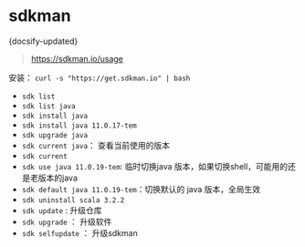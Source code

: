 #  sdkman
{docsify-updated}

> https://sdkman.io/usage


安装： `curl -s "https://get.sdkman.io" | bash`


+ `sdk list`
+ `sdk list java`
+ `sdk install java`
+ `sdk install java 11.0.17-tem `
+ `sdk upgrade java`
+ `sdk current java`： 查看当前使用的版本
+ `sdk current`
+ `sdk use java 11.0.19-tem`: 临时切换java 版本，如果切换shell，可能用的还是老版本的java
+ `sdk default java 11.0.19-tem`：切换默认的 java 版本，全局生效
+ `sdk uninstall scala 3.2.2`
+ `sdk update` : 升级仓库
+ `sdk upgrade` ： 升级软件
+ `sdk selfupdate` ： 升级sdkman
